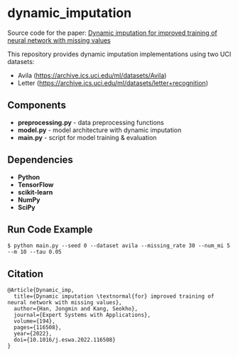 # dynamic_imputation
Source code for the paper: [Dynamic imputation for improved training of neural network with missing values](https://doi.org/10.1016/j.eswa.2022.116508)

This repository provides dynamic imputation implementations using two UCI datasets:
- Avila (https://archive.ics.uci.edu/ml/datasets/Avila)
- Letter (https://archive.ics.uci.edu/ml/datasets/letter+recognition)

## Components
- **preprocessing.py** - data preprocessing functions
- **model.py** - model architecture with dynamic imputation
- **main.py** - script for model training & evaluation

## Dependencies
- **Python**
- **TensorFlow**
- **scikit-learn**
- **NumPy**
- **SciPy**

## Run Code Example
```shell
$ python main.py --seed 0 --dataset avila --missing_rate 30 --num_mi 5 --m 10 --tau 0.05
```

## Citation
```shell
@Article{Dynamic_imp,
  title={Dynamic imputation \textnormal{for} improved training of neural network with missing values},
  author={Han, Jongmin and Kang, Seokho},
  journal={Expert Systems with Applications},
  volume={194},
  pages={116508},
  year={2022},
  doi={10.1016/j.eswa.2022.116508}
}
```
